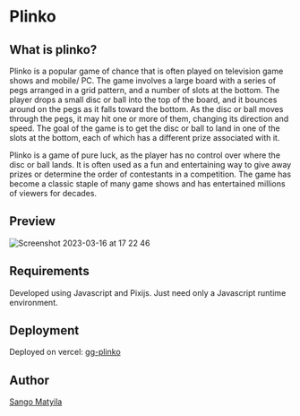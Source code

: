 # Plinko

## What is plinko?

Plinko is a popular game of chance that is often played on television game shows and mobile/ PC. 
The game involves a large board with a series of pegs arranged in a grid pattern, and a number of slots at the bottom. 
The player drops a small disc or ball into the top of the board, and it bounces around on the pegs as it falls toward the bottom.
As the disc or ball moves through the pegs, it may hit one or more of them, changing its direction and speed. 
The goal of the game is to get the disc or ball to land in one of the slots at the bottom, each of which has a different prize associated with it.

Plinko is a game of pure luck, as the player has no control over where the disc or ball lands. 
It is often used as a fun and entertaining way to give away prizes or determine the order of contestants in a competition. 
The game has become a classic staple of many game shows and has entertained millions of viewers for decades.

## Preview
![Screenshot 2023-03-16 at 17 22 46](https://user-images.githubusercontent.com/60422984/225664711-bef0aa9f-ef93-49f7-ab9f-f707a886377e.png)


## Requirements
Developed using Javascript and Pixijs.
Just need only a Javascript runtime environment.

## Deployment
Deployed on vercel: [gg-plinko](gg-plinko.vercel.app)

## Author
[Sango Matyila](https://www.linkedin.com/in/sango-matyila-b1584a237)

